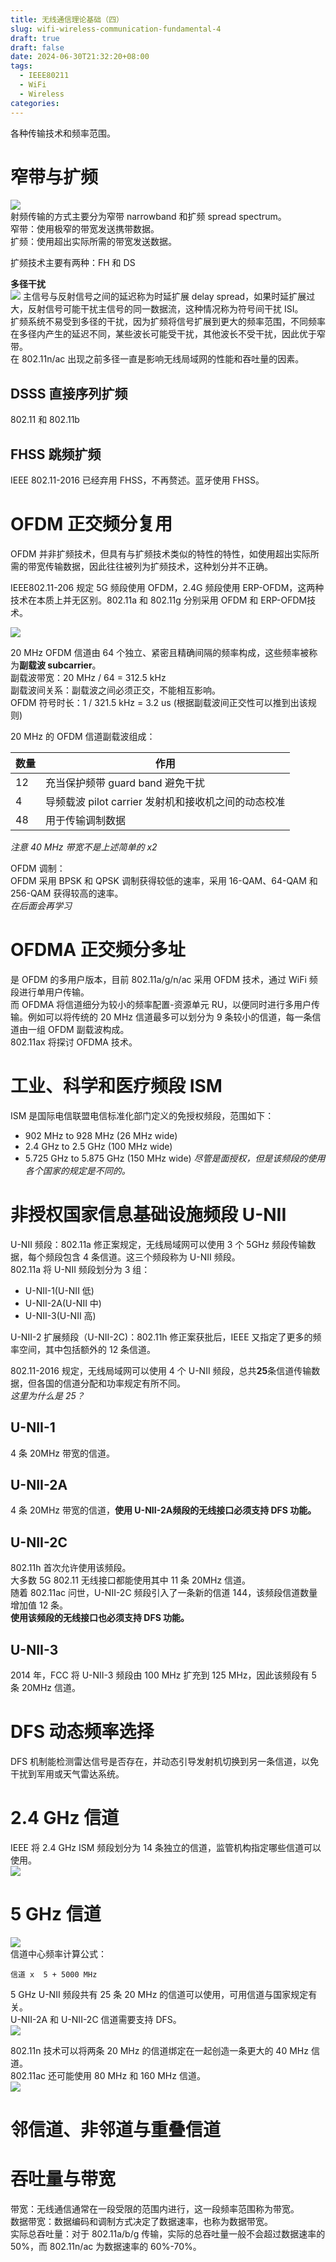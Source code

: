 ```yaml
---
title: 无线通信理论基础（四）
slug: wifi-wireless-communication-fundamental-4
draft: true
draft: false
date: 2024-06-30T21:32:20+08:00
tags:
  - IEEE80211
  - WiFi
  - Wireless
categories:
---
```



各种传输技术和频率范围。<br>

# 窄带与扩频
![](https://img.jacksonwang28.top/2024/06/13e863e07b7ef254346f03794ad711df.png)<br>
射频传输的方式主要分为窄带 narrowband 和扩频 spread spectrum。<br>
窄带：使用极窄的带宽发送携带数据。<br>
扩频：使用超出实际所需的带宽发送数据。<br>

扩频技术主要有两种：FH 和 DS<br>



**多径干扰**<br>
![](https://img.jacksonwang28.top/2024/06/3b0bac646faef2045c408753b7248cc6.png)
主信号与反射信号之间的延迟称为时延扩展 delay spread，如果时延扩展过大，反射信号可能干扰主信号的同一数据流，这种情况称为符号间干扰 ISI。<br>
扩频系统不易受到多径的干扰，因为扩频将信号扩展到更大的频率范围，不同频率在多径内产生的延迟不同，某些波长可能受干扰，其他波长不受干扰，因此优于窄带。<br>
在 802.11n/ac 出现之前多径一直是影响无线局域网的性能和吞吐量的因素。<br>

## DSSS 直接序列扩频
802.11 和 802.11b<br>

## FHSS 跳频扩频

IEEE 802.11-2016 已经弃用 FHSS，不再赘述。蓝牙使用 FHSS。<br>



# OFDM 正交频分复用

OFDM 并非扩频技术，但具有与扩频技术类似的特性的特性，如使用超出实际所需的带宽传输数据，因此往往被列为扩频技术，这种划分并不正确。


IEEE802.11-206 规定 5G 频段使用 OFDM，2.4G 频段使用 ERP-OFDM，这两种技术在本质上并无区别。802.11a 和 802.11g 分别采用 OFDM 和 ERP-OFDM技术。

![](https://img.jacksonwang28.top/2024/07/ffc756c8bf95d134f33f769b0644f94e.png)<br>

20 MHz OFDM 信道由 64 个独立、紧密且精确间隔的频率构成，这些频率被称为**副载波 subcarrier**。<br>
副载波带宽：20 MHz / 64 = 312.5 kHz<br>
副载波间关系：副载波之间必须正交，不能相互影响。<br>
OFDM 符号时长：1 / 321.5 kHz = 3.2 us (根据副载波间正交性可以推到出该规则)<br>

20 MHz 的 OFDM 信道副载波组成：<br>

| 数量  | 作用                                |
| --- | --------------------------------- |
| 12  | 充当保护频带 guard band 避免干扰            |
| 4   | 导频载波 pilot carrier 发射机和接收机之间的动态校准 |
| 48  | 用于传输调制数据                          |

*注意 40 MHz 带宽不是上述简单的 x2*<br>


OFDM 调制：<br>
OFDM 采用 BPSK 和 QPSK 调制获得较低的速率，采用 16-QAM、64-QAM 和 256-QAM 获得较高的速率。<br>
*在后面会再学习*<br>

# OFDMA 正交频分多址
是 OFDM 的多用户版本，目前 802.11a/g/n/ac 采用 OFDM 技术，通过 WiFi 频段进行单用户传输。<br>
而 OFDMA 将信道细分为较小的频率配置-资源单元 RU，以便同时进行多用户传输。例如可以将传统的 20 MHz 信道最多可以划分为 9 条较小的信道，每一条信道由一组 OFDM 副载波构成。<br>
802.11ax 将探讨 OFDMA 技术。<br>

# 工业、科学和医疗频段 ISM

ISM 是国际电信联盟电信标准化部门定义的免授权频段，范围如下：<br>
* 902 MHz to 928 MHz (26 MHz wide) 
* 2.4 GHz to 2.5 GHz (100 MHz wide)
* 5.725 GHz to 5.875 GHz (150 MHz wide)
*尽管是面授权，但是该频段的使用各个国家的规定是不同的。*<br>





# 非授权国家信息基础设施频段 U-NII

U-NII 频段：802.11a 修正案规定，无线局域网可以使用 3 个 5GHz 频段传输数据，每个频段包含 4 条信道。这三个频段称为 U-NII 频段。<br>
802.11a 将 U-NII 频段划分为 3 组：<br>
* U-NII-1(U-NII 低)
* U-NII-2A(U-NII 中)
* U-NII-3(U-NII 高)

U-NII-2 扩展频段（U-NII-2C)：802.11h 修正案获批后，IEEE 又指定了更多的频率空间，其中包括额外的 12 条信道。<br>

802.11-2016 规定，无线局域网可以使用 4 个 U-NII 频段，总共**25**条信道传输数据，但各国的信道分配和功率规定有所不同。<br>
*这里为什么是 25？*<br>

## U-NII-1

4 条 20MHz 带宽的信道。<br>


## U-NII-2A

4 条 20MHz 带宽的信道，**使用 U-NII-2A频段的无线接口必须支持 DFS 功能。**<br>

## U-NII-2C
802.11h 首次允许使用该频段。<br>
大多数 5G 802.11 无线接口都能使用其中 11 条 20MHz 信道。<br>
随着 802.11ac 问世，U-NII-2C 频段引入了一条新的信道 144，该频段信道数量增加值 12 条。<br>
**使用该频段的无线接口也必须支持 DFS 功能。**<br>

## U-NII-3
2014 年，FCC 将 U-NII-3 频段由 100 MHz 扩充到 125 MHz，因此该频段有 5 条 20MHz 信道。<br>

# DFS 动态频率选择

DFS 机制能检测雷达信号是否存在，并动态引导发射机切换到另一条信道，以免干扰到军用或天气雷达系统。<br>


# 2.4 GHz 信道
IEEE 将 2.4 GHz ISM 频段划分为 14 条独立的信道，监管机构指定哪些信道可以使用。<br>
![](https://img.jacksonwang28.top/2024/07/3fb9e68f43c6cf3d51b4e88431706a7e.png)<br>



# 5 GHz 信道
![](https://img.jacksonwang28.top/2024/07/54b2dcd596bdd7f6a027a4541ca58dbc.png)<br>
信道中心频率计算公式：<br>
```
信道 x  5 + 5000 MHz
```

5 GHz U-NII 频段共有 25 条 20 MHz 的信道可以使用，可用信道与国家规定有关。<br>
U-NII-2A 和 U-NII-2C 信道需要支持 DFS。<br>
![](https://img.jacksonwang28.top/2024/07/2a48387b6884d3adbfc186539ab5acc4.png)<br>

802.11n 技术可以将两条 20 MHz 的信道绑定在一起创造一条更大的 40 MHz 信道。<br>
802.11ac 还可能使用 80 MHz 和 160 MHz 信道。<br>
![](https://img.jacksonwang28.top/2024/07/6f5ad0cacde8d84d549450b769cee59a.png)


# 邻信道、非邻道与重叠信道



# 吞吐量与带宽

带宽：无线通信通常在一段受限的范围内进行，这一段频率范围称为带宽。<br>
数据带宽：数据编码和调制方式决定了数据速率，也称为数据带宽。<br>
实际总吞吐量：对于 802.11a/b/g 传输，实际的总吞吐量一般不会超过数据速率的 50%，而 802.11n/ac 为数据速率的 60%-70%。<br>


